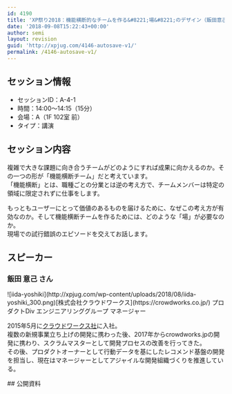 ```yaml
---
id: 4190
title: 'XP祭り2018：機能横断的なチームを作る&#8221;場&#8221;のデザイン（飯田意己さん）'
date: '2018-09-08T15:22:43+00:00'
author: semi
layout: revision
guid: 'http://xpjug.com/4146-autosave-v1/'
permalink: /4146-autosave-v1/
---
```


## セッション情報

- セッションID：A-4-1
- 時間：14:00～14:15（15分）
- 会場：A（1F 102室 前）
- タイプ：講演

## セッション内容

複雑で大きな課題に向き合うチームがどのようにすれば成果に向かえるのか。その一つの形が「機能横断チーム」だと考えています。  
「機能横断」とは、職種ごとの分業とは逆の考え方で、チームメンバーは特定の領域に限定されずに仕事をします。

もっともユーザーにとって価値のあるものを届けるために、なぜこの考え方が有効なのか。そして機能横断チームを作るためには、どのような「場」が必要なのか。  
現場での試行錯誤のエピソードを交えてお話します。

## スピーカー

### 飯田 意己 さん

<div class="profile">![iida-yoshiki](http://xpjug.com/wp-content/uploads/2018/08/iida-yoshiki_300.png)[株式会社クラウドワークス](https://crowdworks.co.jp/) プロダクトDiv エンジニアリンググループ マネージャー

2015年5月に[クラウドワークス社](https://crowdworks.co.jp/)に入社。  
複数の新規事業立ち上げの開発に携わった後、2017年からcrowdworks.jpの開発に携わり、スクラムマスターとして開発プロセスの改善を行ってきた。  
その後、プロダクトオーナーとして行動データを基にしたレコメンド基盤の開発を担当し、現在はマネージャーとしてアジャイルな開発組織づくりを推進している。

</div>## 公開資料

<script async="" class="speakerdeck-embed" data-id="5bf4eb059ecf4012b4d1c8f55de33b0c" data-ratio="1.77777777777778" src="//speakerdeck.com/assets/embed.js"></script>